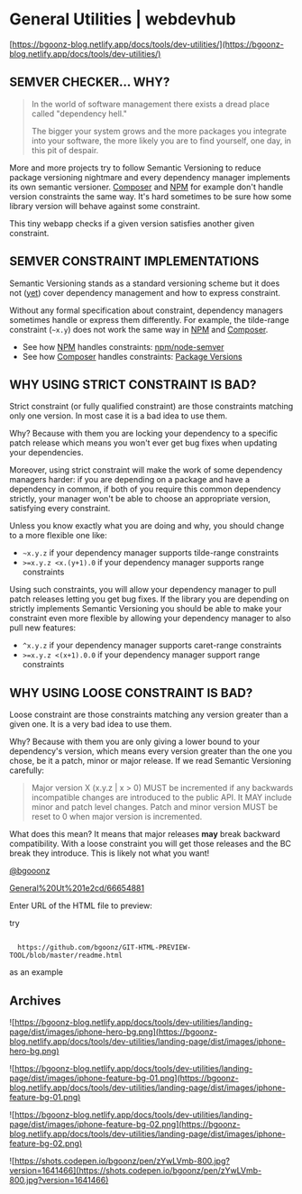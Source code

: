 # General Utilities | webdevhub

[https://bgoonz-blog.netlify.app/docs/tools/dev-utilities/](https://bgoonz-blog.netlify.app/docs/tools/dev-utilities/)

## SEMVER CHECKER... WHY?

> In the world of software management there exists a dread place called "dependency hell."
> 
> 
> The bigger your system grows and the more packages you integrate into your software, the more likely you are to find yourself, one day, in this pit of despair.
> 

More and more projects try to follow Semantic Versioning to reduce package versioning nightmare and every dependency manager implements its own semantic versioner. [Composer](https://getcomposer.org/) and [NPM](https://www.npmjs.org/) for example don't handle version constraints the same way. It's hard sometimes to be sure how some library version will behave against some constraint.

This tiny webapp checks if a given version satisfies another given constraint.

## SEMVER CONSTRAINT IMPLEMENTATIONS

Semantic Versioning stands as a standard versioning scheme but it does not ([yet](https://github.com/mojombo/semver/issues/113)) cover dependency management and how to express constraint.

Without any formal specification about constraint, dependency managers sometimes handle or express them differently. For example, the tilde-range constraint (`~x.y`) does not work the same way in [NPM](https://www.npmjs.org/) and [Composer](https://getcomposer.org/).

- See how [NPM](https://www.npmjs.org/) handles constraints: [npm/node-semver](https://github.com/npm/node-semver)
- See how [Composer](https://getcomposer.org/) handles constraints: [Package Versions](https://getcomposer.org/doc/01-basic-usage.md#package-version-constraints)

## WHY USING STRICT CONSTRAINT IS BAD?

Strict constraint (or fully qualified constraint) are those constraints matching only one version. In most case it is a bad idea to use them.

Why? Because with them you are locking your dependency to a specific patch release which means you won't ever get bug fixes when updating your dependencies.

Moreover, using strict constraint will make the work of some dependency managers harder: if you are depending on a package and have a dependency in common, if both of you require this common dependency strictly, your manager won't be able to choose an appropriate version, satisfying every constraint.

Unless you know exactly what you are doing and why, you should change to a more flexible one like:

- `~x.y.z` if your dependency manager supports tilde-range constraints
- `>=x.y.z <x.(y+1).0` if your dependency manager supports range constraints

Using such constraints, you will allow your dependency manager to pull patch releases letting you get bug fixes. If the library you are depending on strictly implements Semantic Versioning you should be able to make your constraint even more flexible by allowing your dependency manager to also pull new features:

- `^x.y.z` if your dependency manager supports caret-range constraints
- `>=x.y.z <(x+1).0.0` if your dependency manager support range constraints

## WHY USING LOOSE CONSTRAINT IS BAD?

Loose constraint are those constraints matching any version greater than a given one. It is a very bad idea to use them.

Why? Because with them you are only giving a lower bound to your dependency's version, which means every version greater than the one you chose, be it a patch, minor or major release. If we read Semantic Versioning carefully:

> Major version X (x.y.z | x > 0) MUST be incremented if any backwards incompatible changes are introduced to the public API. It MAY include minor and patch level changes. Patch and minor version MUST be reset to 0 when major version is incremented.
> 

What does this mean? It means that major releases **may** break backward compatibility. With a loose constraint you will get those releases and the BC break they introduce. This is likely not what you want!

[@bgooonz](https://twitter.com/bgooonz)

[General%20Ut%201e2cd/66654881](General%20Ut%201e2cd/66654881)

Enter URL of the HTML file to preview:

try

```

  https://github.com/bgoonz/GIT-HTML-PREVIEW-TOOL/blob/master/readme.html

```

as an example

## Archives

![https://bgoonz-blog.netlify.app/docs/tools/dev-utilities/landing-page/dist/images/iphone-hero-bg.png](https://bgoonz-blog.netlify.app/docs/tools/dev-utilities/landing-page/dist/images/iphone-hero-bg.png)

![https://bgoonz-blog.netlify.app/docs/tools/dev-utilities/landing-page/dist/images/iphone-feature-bg-01.png](https://bgoonz-blog.netlify.app/docs/tools/dev-utilities/landing-page/dist/images/iphone-feature-bg-01.png)

![https://bgoonz-blog.netlify.app/docs/tools/dev-utilities/landing-page/dist/images/iphone-feature-bg-02.png](https://bgoonz-blog.netlify.app/docs/tools/dev-utilities/landing-page/dist/images/iphone-feature-bg-02.png)

![https://shots.codepen.io/bgoonz/pen/zYwLVmb-800.jpg?version=1641466](https://shots.codepen.io/bgoonz/pen/zYwLVmb-800.jpg?version=1641466)